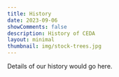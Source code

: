 ```yaml
---
title: History
date: 2023-09-06
showComments: false
description: History of CEDA
layout: minimal
thumbnail: img/stock-trees.jpg
---
```


Details of our history would go here.